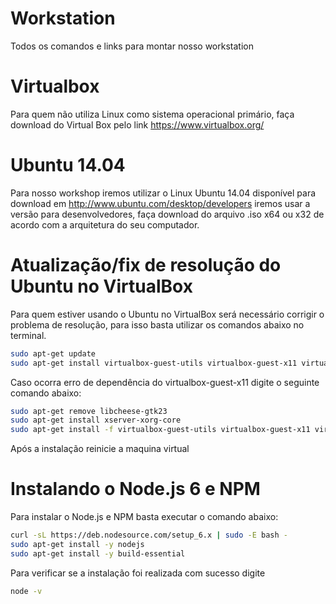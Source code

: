 # Workstation

Todos os comandos e links para montar nosso workstation

# Virtualbox

Para quem não utiliza Linux como sistema operacional primário, faça download do Virtual Box pelo link https://www.virtualbox.org/

# Ubuntu 14.04

Para nosso workshop iremos utilizar o Linux Ubuntu 14.04 disponível para download em http://www.ubuntu.com/desktop/developers iremos usar a versão para desenvolvedores, faça download do arquivo .iso x64 ou x32 de acordo com a arquitetura do seu computador.

# Atualização/fix de resolução do Ubuntu no VirtualBox

Para quem estiver usando o Ubuntu no VirtualBox será necessário corrigir o problema de resolução, para isso basta utilizar os comandos abaixo no terminal.

```bash
sudo apt-get update
sudo apt-get install virtualbox-guest-utils virtualbox-guest-x11 virtualbox-guest-dkms
```

Caso ocorra erro de dependência do virtualbox-guest-x11 digite o seguinte comando abaixo:

```bash
sudo apt-get remove libcheese-gtk23
sudo apt-get install xserver-xorg-core
sudo apt-get install -f virtualbox-guest-utils virtualbox-guest-x11 virtualbox-guest-dkms
```

Após a instalação reinicie a maquina virtual

# Instalando o Node.js 6 e NPM

Para instalar o Node.js e NPM basta executar o comando abaixo:

```bash
curl -sL https://deb.nodesource.com/setup_6.x | sudo -E bash -
sudo apt-get install -y nodejs
sudo apt-get install -y build-essential
```

Para verificar se a instalação foi realizada com sucesso digite

```bash
node -v
```

